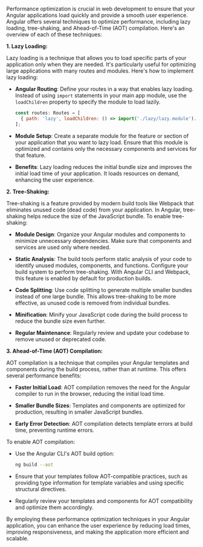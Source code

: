 Performance optimization is crucial in web development to ensure that your Angular applications load quickly and provide a smooth user experience. Angular offers several techniques to optimize performance, including lazy loading, tree-shaking, and Ahead-of-Time (AOT) compilation. Here's an overview of each of these techniques:

**1. Lazy Loading:**

Lazy loading is a technique that allows you to load specific parts of your application only when they are needed. It's particularly useful for optimizing large applications with many routes and modules. Here's how to implement lazy loading:

- **Angular Routing**: Define your routes in a way that enables lazy loading. Instead of using `import` statements in your main app module, use the `loadChildren` property to specify the module to load lazily.

  ```javascript
  const routes: Routes = [
    { path: 'lazy', loadChildren: () => import('./lazy/lazy.module').then((m) => m.LazyModule) },
  ];
  ```

- **Module Setup**: Create a separate module for the feature or section of your application that you want to lazy load. Ensure that this module is optimized and contains only the necessary components and services for that feature.

- **Benefits**: Lazy loading reduces the initial bundle size and improves the initial load time of your application. It loads resources on demand, enhancing the user experience.

**2. Tree-Shaking:**

Tree-shaking is a feature provided by modern build tools like Webpack that eliminates unused code (dead code) from your application. In Angular, tree-shaking helps reduce the size of the JavaScript bundle. To enable tree-shaking:

- **Module Design**: Organize your Angular modules and components to minimize unnecessary dependencies. Make sure that components and services are used only where needed.

- **Static Analysis**: The build tools perform static analysis of your code to identify unused modules, components, and functions. Configure your build system to perform tree-shaking. With Angular CLI and Webpack, this feature is enabled by default for production builds.

- **Code Splitting**: Use code splitting to generate multiple smaller bundles instead of one large bundle. This allows tree-shaking to be more effective, as unused code is removed from individual bundles.

- **Minification**: Minify your JavaScript code during the build process to reduce the bundle size even further.

- **Regular Maintenance**: Regularly review and update your codebase to remove unused or deprecated code.

**3. Ahead-of-Time (AOT) Compilation:**

AOT compilation is a technique that compiles your Angular templates and components during the build process, rather than at runtime. This offers several performance benefits:

- **Faster Initial Load**: AOT compilation removes the need for the Angular compiler to run in the browser, reducing the initial load time.

- **Smaller Bundle Sizes**: Templates and components are optimized for production, resulting in smaller JavaScript bundles.

- **Early Error Detection**: AOT compilation detects template errors at build time, preventing runtime errors.

To enable AOT compilation:

- Use the Angular CLI's AOT build option:

  ```bash
  ng build --aot
  ```

- Ensure that your templates follow AOT-compatible practices, such as providing type information for template variables and using specific structural directives.

- Regularly review your templates and components for AOT compatibility and optimize them accordingly.

By employing these performance optimization techniques in your Angular application, you can enhance the user experience by reducing load times, improving responsiveness, and making the application more efficient and scalable.